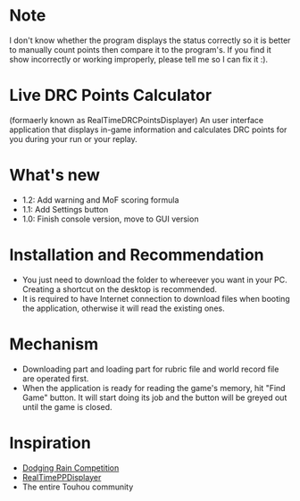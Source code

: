 # Note
I don't know whether the program displays the status correctly so it is better to manually count points then compare it to the program's. If you find it show incorrectly or working improperly, please tell me so I can fix it :).

# Live DRC Points Calculator
(formaerly known as RealTimeDRCPointsDisplayer)
An user interface application that displays in-game information and calculates DRC points for you during your run or your replay.

# What's new
- 1.2: Add warning and MoF scoring formula
- 1.1: Add Settings button
- 1.0: Finish console version, move to GUI version

# Installation and Recommendation
- You just need to download the folder to whereever you want in your PC. Creating a shortcut on the desktop is recommended.
- It is required to have Internet connection to download files when booting the application, otherwise it will read the existing ones.

# Mechanism
- Downloading part and loading part for rubric file and world record file are operated first.
- When the application is ready for reading the game's memory, hit "Find Game" button. It will start doing its job and the button will be greyed out until the game is closed.

# Inspiration
- [Dodging Rain Competition](https://maribelhearn.github.io/drc)
- [RealTimePPDisplayer](https://github.com/OsuSync/RealTimePPDisplayer)
- The entire Touhou community
